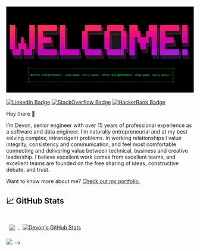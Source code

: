 
[![Banner](./assets/banner.png)](https://devonwalshe.github.io)


[![LinkedIn Badge](https://img.shields.io/badge/LinkedIn-Profile-informational?style=flat&logo=linkedin&logoColor=white&color=0D76A8)](https://www.linkedin.com/in/devonwalshe/)
[![StackOverflow Badge](https://img.shields.io/badge/StackOverflow-Profile-orange)](https://www.hackerrank.com/devon_walshe)
[![HackerRank Badge](https://img.shields.io/badge/HackerRank-Profile-green)](https://codepen.io/braydoncoyer)

Hey there 👋

I’m Devon, senior engineer with over 15 years of professional experience as a software and data engineer. I’m naturally entrepreneurial and at my best solving complex, intransigent problems. In working relationships I value integrity, consistency and communication, and feel most comfortable connecting and delivering value between technical, business and creative leadership. I believe excellent work comes from excellent teams, and excellent teams are founded on the free sharing of ideas, constructive debate, and trust. 

Want to know more about me? [Check out my portfolio.](https://devonwalshe.github.io/)


## &#x1f4c8; GitHub Stats

<br>

<a href="https://github.com/devonwalshe">
  <img align="center" style="margin:0.5rem" src="https://github-readme-stats.vercel.app/api/top-langs/?username=devonwalshe&hide=html,css&title_color=ffffff&text_color=c9cacc&icon_color=4AB197&bg_color=1A2B34" />
</a>

<a href="https://github.com/braydoncoyer">
  <img align="center" style="margin:0.5rem" src="https://github-readme-stats.vercel.app/api?username=devonwalshe&show_icons=true&line_height=27&count_private=true&title_color=ffffff&text_color=c9cacc&icon_color=4AB097&bg_color=1A2B34" alt="Devon's GitHub Stats" />
</a>

<br>

<!-- ## 💼 Skills -->

![](https://img.shields.io/badge/Code-SQL-informational?style=flat&logo=MySQL&logoColor=white&color=4AB197) -->

<!-- 
Here are some ideas to get you started:

- 🔭 I’m currently working on ...
- 🌱 I’m currently learning ...
- 👯 I’m looking to collaborate on ...
- 🤔 I’m looking for help with ...
- 💬 Ask me about ...
- 📫 How to reach me: ...
- 😄 Pronouns: ...
- ⚡ Fun fact: ... -->
